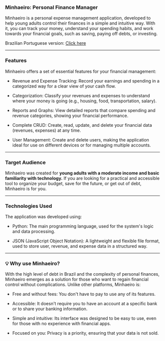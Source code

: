 ### Minhaeiro: Personal Finance Manager
Minhaeiro is a personal expense management application, developed to help young adults control their finances in a simple and intuitive way. With it, you can track your money, understand your spending habits, and work towards your financial goals, such as saving, paying off debts, or investing.

Brazilian Portuguese version: [Click here](READMEpt-br.md)
<hr>

### Features
Minhaeiro offers a set of essential features for your financial management:

- Revenue and Expense Tracking: Record your earnings and spending in a categorized way for a clear view of your cash flow.

- Categorization: Classify your revenues and expenses to understand where your money is going (e.g., housing, food, transportation, salary).

- Reports and Graphs: View detailed reports that compare spending and revenue categories, showing your financial performance.

- Complete CRUD: Create, read, update, and delete your financial data (revenues, expenses) at any time.

- User Management: Create and delete users, making the application ideal for use on different devices or for managing multiple accounts.
<hr>

### Target Audience
Minhaeiro was created for **young adults with a moderate income and basic familiarity with technology.** If you are looking for a practical and accessible tool to organize your budget, save for the future, or get out of debt, Minhaeiro is for you.
<hr>

### Technologies Used
The application was developed using:

- Python: The main programming language, used for the system's logic and data processing.

- JSON (JavaScript Object Notation): A lightweight and flexible file format, used to store user, revenue, and expense data in a structured way.

<hr>

### 💡 Why use Minhaeiro?
With the high level of debt in Brazil and the complexity of personal finances, Minhaeiro emerges as a solution for those who want to regain financial control without complications. Unlike other platforms, Minhaeiro is:

- Free and without fees: You don't have to pay to use any of its features.

- Accessible: It doesn't require you to have an account at a specific bank or to share your banking information.

- Simple and intuitive: Its interface was designed to be easy to use, even for those with no experience with financial apps.

- Focused on you: Privacy is a priority, ensuring that your data is not sold.
